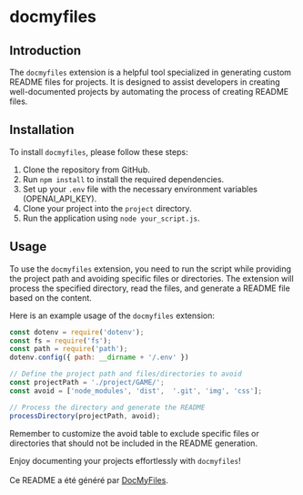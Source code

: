 # docmyfiles

## Introduction

The `docmyfiles` extension is a helpful tool specialized in generating custom README files for projects. It is designed to assist developers in creating well-documented projects by automating the process of creating README files.

## Installation

To install `docmyfiles`, please follow these steps:

1. Clone the repository from GitHub.
2. Run `npm install` to install the required dependencies.
3. Set up your `.env` file with the necessary environment variables (OPENAI_API_KEY).
4. Clone your project into the `project` directory.
5. Run the application using `node your_script.js`.

## Usage

To use the `docmyfiles` extension, you need to run the script while providing the project path and avoiding specific files or directories. The extension will process the specified directory, read the files, and generate a README file based on the content.

Here is an example usage of the `docmyfiles` extension:

```js
const dotenv = require('dotenv');
const fs = require('fs');
const path = require('path');
dotenv.config({ path: __dirname + '/.env' })

// Define the project path and files/directories to avoid
const projectPath = './project/GAME/';
const avoid = ['node_modules', 'dist',  '.git', 'img', 'css'];

// Process the directory and generate the README
processDirectory(projectPath, avoid);
```

Remember to customize the avoid table to exclude specific files or directories that should not be included in the README generation.

Enjoy documenting your projects effortlessly with `docmyfiles`! <br><br> Ce README a été généré par [DocMyFiles](https://github.com/eliooooooo/DocMyFiles).
